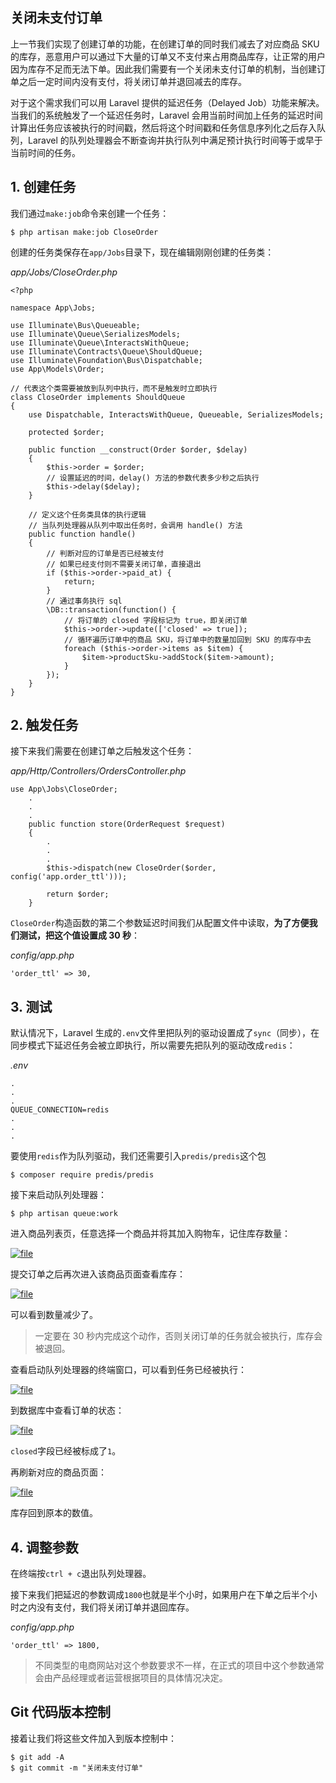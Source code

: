 ## 关闭未支付订单

上一节我们实现了创建订单的功能，在创建订单的同时我们减去了对应商品 SKU 的库存，恶意用户可以通过下大量的订单又不支付来占用商品库存，让正常的用户因为库存不足而无法下单。因此我们需要有一个关闭未支付订单的机制，当创建订单之后一定时间内没有支付，将关闭订单并退回减去的库存。

对于这个需求我们可以用 Laravel 提供的延迟任务（Delayed Job）功能来解决。当我们的系统触发了一个延迟任务时，Laravel 会用当前时间加上任务的延迟时间计算出任务应该被执行的时间戳，然后将这个时间戳和任务信息序列化之后存入队列，Laravel 的队列处理器会不断查询并执行队列中满足预计执行时间等于或早于当前时间的任务。

## 1. 创建任务

我们通过`make:job`命令来创建一个任务：

```
$ php artisan make:job CloseOrder
```

创建的任务类保存在`app/Jobs`目录下，现在编辑刚刚创建的任务类：

_app/Jobs/CloseOrder.php_

```
<?php

namespace App\Jobs;

use Illuminate\Bus\Queueable;
use Illuminate\Queue\SerializesModels;
use Illuminate\Queue\InteractsWithQueue;
use Illuminate\Contracts\Queue\ShouldQueue;
use Illuminate\Foundation\Bus\Dispatchable;
use App\Models\Order;

// 代表这个类需要被放到队列中执行，而不是触发时立即执行
class CloseOrder implements ShouldQueue
{
    use Dispatchable, InteractsWithQueue, Queueable, SerializesModels;

    protected $order;

    public function __construct(Order $order, $delay)
    {
        $this->order = $order;
        // 设置延迟的时间，delay() 方法的参数代表多少秒之后执行
        $this->delay($delay);
    }

    // 定义这个任务类具体的执行逻辑
    // 当队列处理器从队列中取出任务时，会调用 handle() 方法
    public function handle()
    {
        // 判断对应的订单是否已经被支付
        // 如果已经支付则不需要关闭订单，直接退出
        if ($this->order->paid_at) {
            return;
        }
        // 通过事务执行 sql
        \DB::transaction(function() {
            // 将订单的 closed 字段标记为 true，即关闭订单
            $this->order->update(['closed' => true]);
            // 循环遍历订单中的商品 SKU，将订单中的数量加回到 SKU 的库存中去
            foreach ($this->order->items as $item) {
                $item->productSku->addStock($item->amount);
            }
        });
    }
}
```

## 2. 触发任务

接下来我们需要在创建订单之后触发这个任务：

_app/Http/Controllers/OrdersController.php_

```
use App\Jobs\CloseOrder;
    .
    .
    .
    public function store(OrderRequest $request)
    {
        .
        .
        .
        $this->dispatch(new CloseOrder($order, config('app.order_ttl')));

        return $order;
    }
```

`CloseOrder`构造函数的第二个参数延迟时间我们从配置文件中读取，**为了方便我们测试，把这个值设置成 30 秒**：

_config/app.php_

```
'order_ttl' => 30,
```

## 3. 测试

默认情况下，Laravel 生成的`.env`文件里把队列的驱动设置成了`sync`（同步），在同步模式下延迟任务会被立即执行，所以需要先把队列的驱动改成`redis`：

_.env_

```
.
.
.
QUEUE_CONNECTION=redis
.
.
.
```

要使用`redis`作为队列驱动，我们还需要引入`predis/predis`这个包

```
$ composer require predis/predis
```

接下来启动队列处理器：

```
$ php artisan queue:work
```

进入商品列表页，任意选择一个商品并将其加入购物车，记住库存数量：

[![](https://iocaffcdn.phphub.org/uploads/images/201812/23/5320/TIoEqSYAQA.png!large "file")](https://iocaffcdn.phphub.org/uploads/images/201812/23/5320/TIoEqSYAQA.png!large)

提交订单之后再次进入该商品页面查看库存：

[![](https://iocaffcdn.phphub.org/uploads/images/201812/23/5320/g0HxZneImz.png!large "file")](https://iocaffcdn.phphub.org/uploads/images/201812/23/5320/g0HxZneImz.png!large)

可以看到数量减少了。

> 一定要在 30 秒内完成这个动作，否则关闭订单的任务就会被执行，库存会被退回。

查看启动队列处理器的终端窗口，可以看到任务已经被执行：

[![](https://iocaffcdn.phphub.org/uploads/images/201812/23/5320/FWX6q7t9a0.png!large "file")](https://iocaffcdn.phphub.org/uploads/images/201812/23/5320/FWX6q7t9a0.png!large)

到数据库中查看订单的状态：

[![](https://iocaffcdn.phphub.org/uploads/images/201812/23/5320/Y6sJwdp86r.png!large "file")](https://iocaffcdn.phphub.org/uploads/images/201812/23/5320/Y6sJwdp86r.png!large)

`closed`字段已经被标成了`1`。

再刷新对应的商品页面：

[![](https://iocaffcdn.phphub.org/uploads/images/201812/23/5320/L0zPg64Quo.png!large "file")](https://iocaffcdn.phphub.org/uploads/images/201812/23/5320/L0zPg64Quo.png!large)

库存回到原本的数值。

## 4. 调整参数

在终端按`ctrl + c`退出队列处理器。

接下来我们把延迟的参数调成`1800`也就是半个小时，如果用户在下单之后半个小时之内没有支付，我们将关闭订单并退回库存。

_config/app.php_

```
'order_ttl' => 1800,
```

> 不同类型的电商网站对这个参数要求不一样，在正式的项目中这个参数通常会由产品经理或者运营根据项目的具体情况决定。

## Git 代码版本控制

接着让我们将这些文件加入到版本控制中：

```
$ git add -A
$ git commit -m "关闭未支付订单"
```



